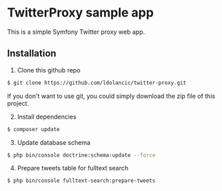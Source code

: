 TwitterProxy sample app
========================

This is a simple Symfony Twitter proxy web app.

Installation
--------------

1) Clone this github repo
```sh
$ git clone https://github.com/ldolancic/twitter-proxy.git
```
If you don't want to use git, you could simply download the zip file of this project.

2) Install dependencies
```sh
$ composer update
```

3) Update database schema
```sh
$ php bin/console doctrine:schema:update --force
```

4) Prepare tweets table for fulltext search
```sh
$ php bin/console fulltext-search:prepare-tweets
```